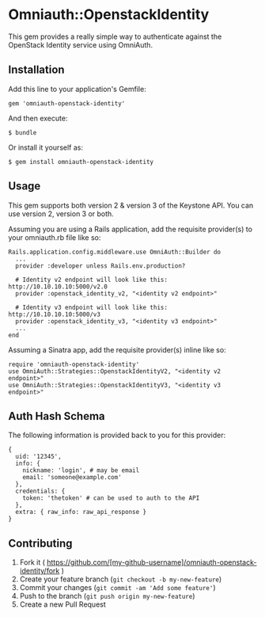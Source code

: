 # Omniauth::OpenstackIdentity

This gem provides a really simple way to authenticate against the OpenStack
Identity service using OmniAuth.


## Installation

Add this line to your application's Gemfile:

    gem 'omniauth-openstack-identity'

And then execute:

    $ bundle

Or install it yourself as:

    $ gem install omniauth-openstack-identity


## Usage

This gem supports both version 2 & version 3 of the Keystone API. You can use
version 2, version 3 or both.

Assuming you are using a Rails application, add the requisite provider(s) to
your omniauth.rb file like so:

    Rails.application.config.middleware.use OmniAuth::Builder do
      ...
      provider :developer unless Rails.env.production?

      # Identity v2 endpoint will look like this: http://10.10.10.10:5000/v2.0
      provider :openstack_identity_v2, "<identity v2 endpoint>"

      # Identity v3 endpoint will look like this: http://10.10.10.10:5000/v3
      provider :openstack_identity_v3, "<identity v3 endpoint>"
      ...
    end

Assuming a Sinatra app, add the requisite provider(s) inline like so:

    require 'omniauth-openstack-identity'
    use OmniAuth::Strategies::OpenstackIdentityV2, "<identity v2 endpoint>"
    use OmniAuth::Strategies::OpenstackIdentityV3, "<identity v3 endpoint>"


## Auth Hash Schema

The following information is provided back to you for this provider:

    {
      uid: '12345',
      info: {
        nickname: 'login', # may be email
        email: 'someone@example.com'
      },
      credentials: {
        token: 'thetoken' # can be used to auth to the API
      },
      extra: { raw_info: raw_api_response }
    }


## Contributing

1. Fork it ( https://github.com/[my-github-username]/omniauth-openstack-identity/fork )
2. Create your feature branch (`git checkout -b my-new-feature`)
3. Commit your changes (`git commit -am 'Add some feature'`)
4. Push to the branch (`git push origin my-new-feature`)
5. Create a new Pull Request
